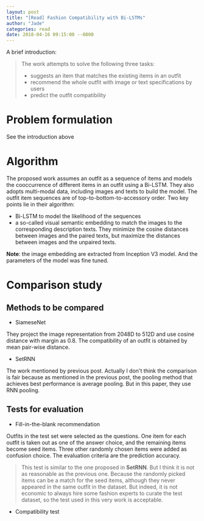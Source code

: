 ```yaml
---
layout: post
title: "[Read] Fashion Compatibility with Bi-LSTMs"
author: "Jade"
categories: read
date: 2018-04-16 09:15:00 --0800
---
```


A brief introduction:

> The work attempts to solve the following three tasks:
> - suggests an item that matches the existing items in an outfit
> - recommend the whole outfit with image or text specifications by users
> - predict the outfit compatibility

# Problem formulation
See the introduction above

# Algorithm
The proposed work assumes an outfit as a sequence of items and models the cooccurrence of different items in an outfit using a Bi-LSTM.
They also adopts multi-modal data, including images and texts to build the model. The outfit item sequences are of top-to-bottom-to-accessory order.
Two key points lie in their algorithm:
- Bi-LSTM to model the likelihood of the sequences
- a so-called visual semantic embedding to match the images to the corresponding description texts. They minimize the cosine distances between images and the paired texts,
but maximize the distances between images and the unpaired texts.

**Note**: the image embedding are extracted from Inception V3 model. And the parameters of the model was fine tuned.

# Comparison study
## Methods to be compared
- SiameseNet

They project the image representation from 2048D to 512D and use cosine distance with margin as 0.8.
The compatibility of an outfit is obtained by mean pair-wise distance.

- SetRNN

The work mentioned by previous post. Actually I don't think the comparison is fair because as mentioned in the previous post,
the pooling method that achieves best performance is average pooling. But in this paper, they use RNN pooling.

## Tests for evaluation
- Fill-in-the-blank recommendation

Outfits in the test set were selected as the questions. One item for each outfit is taken out as one of the answer choice, and the remaining items become seed items.
Three other randomly chosen items were added as confusion choice. The evaluation criteria are the prediction accuracy.
> This test is similar to the one proposed in __SetRNN__. But I think it is not as reasonable as the previous one. Because the randomly picked items can be a match
for the seed items, although they never appeared in the same outfit in the dataset. But indeed, it is not economic to always hire some fashion experts to curate the test dataset, so the test used in this very work is acceptable.

- Compatibility test
